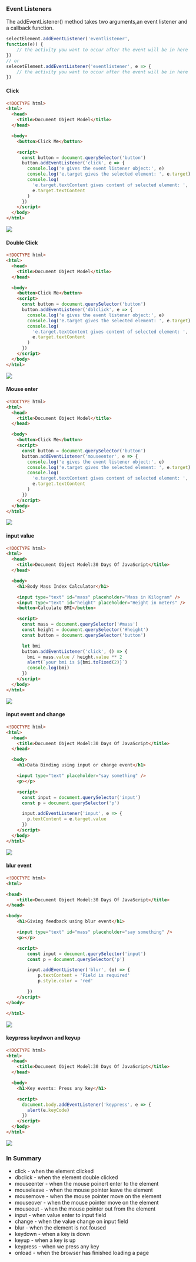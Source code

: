 ### Event Listeners

The addEventListener() method takes two arguments,an event listener and a callback function.

```js
selectElement.addEventListener('eventlistener',
function(e)) {
	// the activity you want to occur after the event will be in here
})
// or
selecetElement.addEventListener('eventlistener', e => {
	// the activity you want to occur after the event will be in here
})
```

#### Click

```html
<!DOCTYPE html>
<html>
  <head>
    <title>Document Object Model</title>
  </head>

  <body>
    <button>Click Me</button>

    <script>
      const button = document.querySelector('button')
      button.addEventListener('click', e => {
        console.log('e gives the event listener object:', e)
        console.log('e.target gives the selected element: ', e.target)
        console.log(
          'e.target.textContent gives content of selected element: ',
          e.target.textContent
        )
      })
    </script>
  </body>
</html>
```

![](D:\mygithub\CS142\CS142\notes\screenshot\image-20210629162816344.png)

#### Double Click

```html
<!DOCTYPE html>
<html>
  <head>
    <title>Document Object Model</title>
  </head>

  <body>
    <button>Click Me</button>
    <script>
      const button = document.querySelector('button')
      button.addEventListener('dblclick', e => {
        console.log('e gives the event listener object:', e)
        console.log('e.target gives the selected element: ', e.target)
        console.log(
          'e.target.textContent gives content of selected element: ',
          e.target.textContent
        )
      })
    </script>
  </body>
</html>
```

![](D:\mygithub\CS142\CS142\notes\screenshot\image-20210629163041124.png)

#### Mouse enter 

```html
<!DOCTYPE html>
<html>
  <head>
    <title>Document Object Model</title>
  </head>

  <body>
    <button>Click Me</button>
    <script>
      const button = document.querySelector('button')
      button.addEventListener('mouseenter', e => {
        console.log('e gives the event listener object:', e)
        console.log('e.target gives the selected element: ', e.target)
        console.log(
          'e.target.textContent gives content of selected element: ',
          e.target.textContent
        )
      })
    </script>
  </body>
</html>
```

![](D:\mygithub\CS142\CS142\notes\screenshot\image-20210629163041124.png)

#### input value

```html
<!DOCTYPE html>
<html>
  <head>
    <title>Document Object Model:30 Days Of JavaScript</title>
  </head>

  <body>
    <h1>Body Mass Index Calculator</h1>

    <input type="text" id="mass" placeholder="Mass in Kilogram" />
    <input type="text" id="height" placeholder="Height in meters" />
    <button>Calculate BMI</button>

    <script>
      const mass = document.querySelector('#mass')
      const height = document.querySelector('#height')
      const button = document.querySelector('button')

      let bmi
      button.addEventListener('click', () => {
        bmi = mass.value / height.value ** 2
        alert(`your bmi is ${bmi.toFixed(2)}`)
        console.log(bmi)
      })
    </script>
  </body>
</html>
```

![](D:\mygithub\CS142\CS142\notes\screenshot\image-20210629164026199.png)

#### input event and change

```html
<!DOCTYPE html>
<html>
  <head>
    <title>Document Object Model:30 Days Of JavaScript</title>
  </head>

  <body>
    <h1>Data Binding using input or change event</h1>

    <input type="text" placeholder="say something" />
    <p></p>

    <script>
      const input = document.querySelector('input')
      const p = document.querySelector('p')

      input.addEventListener('input', e => {
        p.textContent = e.target.value
      })
    </script>
  </body>
</html>
```



![](D:\mygithub\CS142\CS142\notes\screenshot\image-20210629164300222.png)

#### blur event

```html
<!DOCTYPE html>
<html>

<head>
    <title>Document Object Model:30 Days Of JavaScript</title>
</head>

<body>
    <h1>Giving feedback using blur event</h1>

    <input type="text" id="mass" placeholder="say something" />
    <p></p>

    <script>
        const input = document.querySelector('input')
        const p = document.querySelector('p')

        input.addEventListener('blur', (e) => {
            p.textContent = 'Field is required'
            p.style.color = 'red'

        })
    </script>
</body>

</html>
```

![](D:\mygithub\CS142\CS142\notes\screenshot\image-20210629164448501.png)

#### keypress keydwon and keyup

```html
<!DOCTYPE html>
<html>
  <head>
    <title>Document Object Model:30 Days Of JavaScript</title>
  </head>

  <body>
    <h1>Key events: Press any key</h1>

    <script>
      document.body.addEventListener('keypress', e => {
        alert(e.keyCode)
      })
    </script>
  </body>
</html>
```

![](D:\mygithub\CS142\CS142\notes\screenshot\image-20210629164646022.png)

###  In Summary

- click - when  the element clicked
- dbclick - when the element double clicked
- mouseenter - when the mouse poinert enter to the element
- mouseleave - when the mouse pointer leave the element
- mousemove - when the mouse pointer move on the element
- mouseover - when the mouse pointer move on the element
- mouseout - when the mouse pointer out from the element
- input - when value enter to input field
- change - when the value change on input field
- blur - when the element is not foused
- keydown - when a key is down 
- keyup - when a key is up
- keypress - when we press any key 
- onload - when the browser has finished loading a page 

